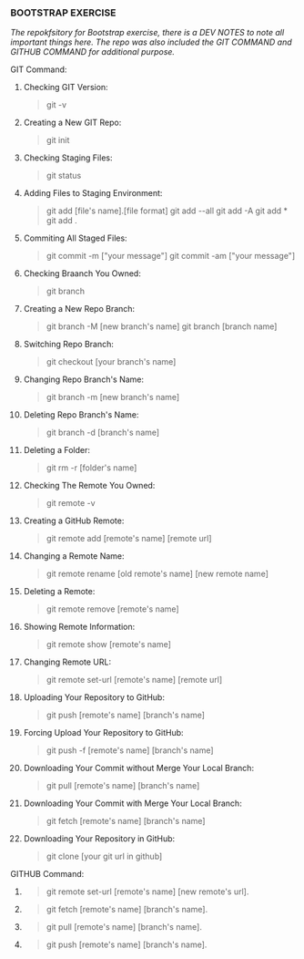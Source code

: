 ### **BOOTSTRAP EXERCISE**

*The repokfsitory for Bootstrap exercise, there is a DEV NOTES to note all important things here.
The repo was also included the GIT COMMAND and GITHUB COMMAND for additional purpose.*

GIT Command:
1. Checking GIT Version:
    > git -v
2. Creating a New GIT Repo:
    > git init
3. Checking Staging Files:
    > git status
4. Adding Files to Staging Environment:
    > git add [file's name].[file format]
    > git add --all
    > git add -A
    > git add *
    > git add .
5. Commiting All Staged Files:
    > git commit -m ["your message"]
    > git commit -am ["your message"]
6. Checking Braanch You Owned:	
    > git branch
7. Creating a New Repo Branch:
    > git branch -M [new branch's name]	
    > git branch [branch name]
8. Switching Repo Branch:
    > git checkout [your branch's name]
9. Changing Repo Branch's Name:
    > git branch -m [new branch's name]
10. Deleting Repo Branch's Name:
    > git branch -d [branch's name]
11. Deleting a Folder:
    > git rm -r [folder's name]
12. Checking The Remote You Owned:
    > git remote -v
13. Creating a GitHub Remote:
    > git remote add [remote's name] [remote url]
14. Changing a Remote Name:
    > git remote rename [old remote's name] [new remote name]
15. Deleting a Remote:
    > git remote remove [remote's name]
16. Showing Remote Information:
    > git remote show [remote's name]
17. Changing Remote URL:
    > git remote set-url [remote's name] [remote url]
18. Uploading Your Repository to GitHub:
    > git push [remote's name] [branch's name]
19. Forcing Upload Your Repository to GitHub:
    > git push -f [remote's name] [branch's name]
20. Downloading Your Commit without Merge Your Local Branch:
    > git pull [remote's name] [branch's name]
21. Downloading Your Commit with Merge Your Local Branch:
    > git fetch [remote's name] [branch's name]
22. Downloading Your Repository in GitHub:
    > git clone [your git url in github]

GITHUB Command:
1. > git remote set-url [remote's name] [new remote's url].
2. > git fetch [remote's name] [branch's name].
3. > git pull [remote's name] [branch's name].
4. > git push [remote's name] [branch's name].